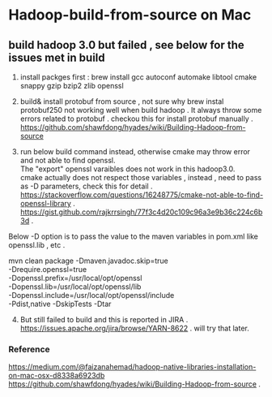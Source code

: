 # Hadoop-build-from-source on Mac

## build hadoop 3.0 but failed , see below for the issues met in build 
1. install packges first :
brew install gcc autoconf automake libtool cmake snappy gzip bzip2  zlib openssl

2. build& install protobuf from source , not sure why brew instal protobuf250 not working well when build hadoop . 
It always throw some errors related to protobuf .
checkou this for install protobuf manually . 
https://github.com/shawfdong/hyades/wiki/Building-Hadoop-from-source

3. run below build command instead, otherwise cmake may throw error and not able to find openssl.  
The "export" openssl varaibles does not work in this hadoop3.0.  
cmake actually does not respect those variables , instead , need to pass as -D parameters, check this for 
detail .  
https://stackoverflow.com/questions/16248775/cmake-not-able-to-find-openssl-library . 
https://gist.github.com/rajkrrsingh/77f3c4d20c109c96a3e9b36c224c6b3d . 

 Below -D option is to pass the value to the maven variables in pom.xml like openssl.lib , etc  .
 
   mvn clean package -Dmaven.javadoc.skip=true  \
 -Drequire.openssl=true \
 -Dopenssl.prefix=/usr/local/opt/openssl \
 -Dopenssl.lib=/usr/local/opt/openssl/lib \
 -Dopenssl.include=/usr/local/opt/openssl/include \
 -Pdist,native -DskipTests -Dtar 

4.  But still failed to build and this is reported in JIRA .  
    https://issues.apache.org/jira/browse/YARN-8622 . 
    will try that later.




### Reference
https://medium.com/@faizanahemad/hadoop-native-libraries-installation-on-mac-osx-d8338a6923db  
https://github.com/shawfdong/hyades/wiki/Building-Hadoop-from-source . 



